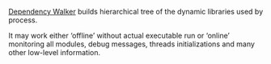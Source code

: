 ﻿[Dependency Walker](http://www.dependencywalker.com/) builds hierarchical tree of the dynamic libraries used by process.

It may work either ‘offline’ without actual executable run or ‘online’ monitoring all modules, debug messages,
threads initializations and many other low-level information.